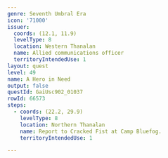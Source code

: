 ```yaml
---
genre: Seventh Umbral Era
icon: '71000'
issuer:
  coords: (12.1, 11.9)
  levelType: 8
  location: Western Thanalan
  name: Allied communications officer
  territoryIntendedUse: 1
layout: quest
level: 49
name: A Hero in Need
output: false
questId: GaiUsc902_01037
rowId: 66573
steps:
  - coords: (22.2, 29.9)
    levelType: 8
    location: Northern Thanalan
    name: Report to Cracked Fist at Camp Bluefog.
    territoryIntendedUse: 1

---
```

